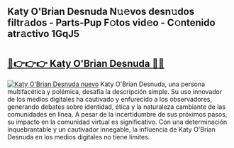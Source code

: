 ## Katy O'Brian Desnuda N𝚞𝚎vos desn𝚞dos filtr𝚊dos - Parts-Pup F𝚘tos vid𝚎o - C𝚘ntenido atr𝚊ctivo 1GqJ5

# <h2><a href="http://mb80bx.tromn.icu/?c=Katy+O%27Brian+Desnuda">🔗👉👉👉 Katy O'Brian Desnuda 🔗🔗</a></h2>

[![Katy O'Brian Desnuda nuevo](https://i.imgur.com/pEAQMta.gif)](http://mb80bx.tromn.icu/?c=Katy+O%27Brian+Desnuda)
Katy O'Brian Desnuda, una persona multifacética y polémica, desafía la descripción simple. Su uso innovador de los medios digitales ha cautivado y enfurecido a los observadores, generando debates sobre identidad, ética y la naturaleza cambiante de las comunidades en línea. A pesar de la incertidumbre de sus próximos pasos, su impacto en la comunidad virtual es significativo. Con una determinación inquebrantable y un cautivador innegable, la influencia de Katy O'Brian Desnuda en los medios digitales no tiene límites.
